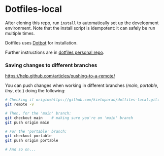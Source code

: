 # Dotfiles-local

After cloning this repo, run `install` to automatically set up the development environment. Note that the install script is idempotent: it can safely be run multiple times.

Dotfiles uses [Dotbot](https://github.com/anishathalye/dotbot) for installation.

Further instructions are in [dotfiles personal repo](https://github.com/kietoparao/dotfiles).

### Saving changes to different branches

<https://help.github.com/articles/pushing-to-a-remote/>

You can push changes when working in different branches (*main*, *portable*, *tiny*, etc.) doing the following:

```bash
# Checking if origin=https://github.com/kietoparao/dotfiles-local.git:
git remote -v

# Then, for the 'main' branch:
git checkout main    # making sure you're on 'main' branch
git push origin main

# For the 'portable' branch:
git checkout portable
git push origin portable

# And so on...
```
